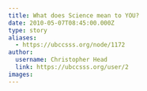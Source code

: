 ```yaml
---
title: What does Science mean to YOU? 
date: 2010-05-07T08:45:00.000Z
type: story
aliases:
  - https://ubccsss.org/node/1172
author:
  username: Christopher Head
  link: https://ubccsss.org/user/2
images:
---
```


